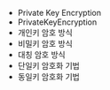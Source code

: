 - Private Key Encryption
- PrivateKeyEncryption
- 개인키 암호 방식
- 비밀키 암호 방식
- 대칭 암호 방식
- 단일키 암호화 기법
- 동일키 암호화 기법